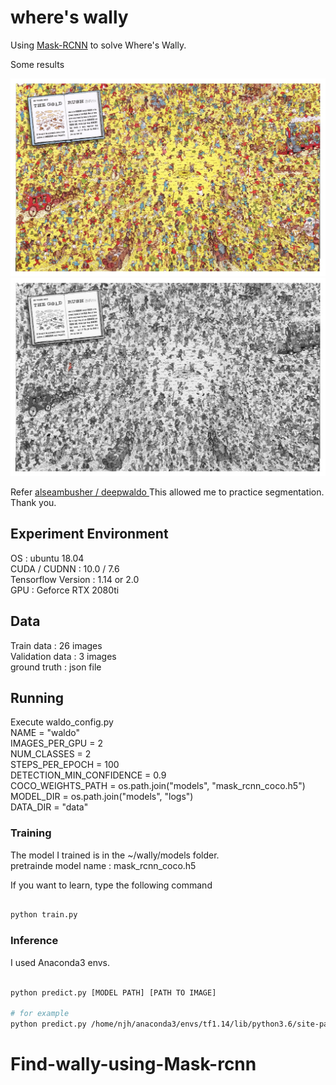 where's wally
=========

Using [Mask-RCNN](https://github.com/matterport/Mask_RCNN) to solve Where's Wally. 

Some results

![](data/val/15.jpg)
![](results/15.jpg)


Refer [alseambusher / deepwaldo ](https://github.com/alseambusher/deepwaldo)
This allowed me to practice segmentation. Thank you.

## Experiment Environment

OS : ubuntu 18.04   
CUDA / CUDNN : 10.0 / 7.6   
Tensorflow Version : 1.14 or 2.0   
GPU : Geforce RTX 2080ti   


## Data

Train data : 26 images   
Validation data : 3 images   
ground truth : json file   

## Running 

Execute waldo_config.py   
NAME = "waldo"   
    IMAGES_PER_GPU = 2   
    NUM_CLASSES = 2   
    STEPS_PER_EPOCH = 100   
    DETECTION_MIN_CONFIDENCE = 0.9   
    COCO_WEIGHTS_PATH = os.path.join("models", "mask_rcnn_coco.h5")   
    MODEL_DIR = os.path.join("models", "logs")   
    DATA_DIR = "data"   

### Training

The model I trained is in the ~/wally/models folder.   
pretrainde model name : mask_rcnn_coco.h5   

If you want to learn, type the following command    

```bash

python train.py

```

### Inference 

I used Anaconda3 envs.

```bash

python predict.py [MODEL PATH] [PATH TO IMAGE]

# for example
python predict.py /home/njh/anaconda3/envs/tf1.14/lib/python3.6/site-packages/tensorflow/wally/models/logs/waldo20200212T1130/mask_rcnn_waldo_0099.h5 /home/njh/anaconda3/envs/tf1.14/lib/python3.6/site-packages/tensorflow/wally/data/val/15.jpg 

```
 

# Find-wally-using-Mask-rcnn
